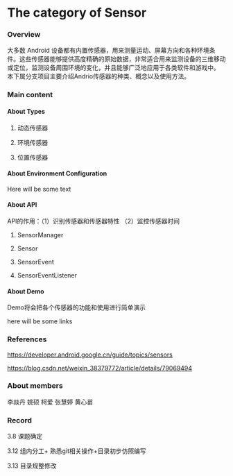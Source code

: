 # The category of **Sensor**
### Overview

大多数 Android 设备都有内置传感器，用来测量运动、屏幕方向和各种环境条件。这些传感器能够提供高度精确的原始数据，非常适合用来监测设备的三维移动或定位，监测设备周围环境的变化，并且能够广泛地应用于各类软件和游戏中。
本下属分支项目主要介绍Andrio传感器的种类、概念以及使用方法。

### Main content

#### About Types

1. 动态传感器

2. 环境传感器

3. 位置传感器

#### About Environment Configuration

Here will be some text

#### About API

API的作用：（1）识别传感器和传感器特性  （2）监控传感器时间

1. SensorManager

2. Sensor

3. SensorEvent

4. SensorEventListener

#### About Demo

Demo将会把各个传感器的功能和使用进行简单演示

here will be some links

### References

<https://developer.android.google.cn/guide/topics/sensors> 

<https://blog.csdn.net/weixin_38379772/article/details/79069494> 

### About members

李燚丹  姚硕  柯爱  张慧婷  黄心苗

### Record

3.8    课题确定

3.12  组内分工+ 熟悉git相关操作+目录初步仿照编写

3.13  目录规整修改